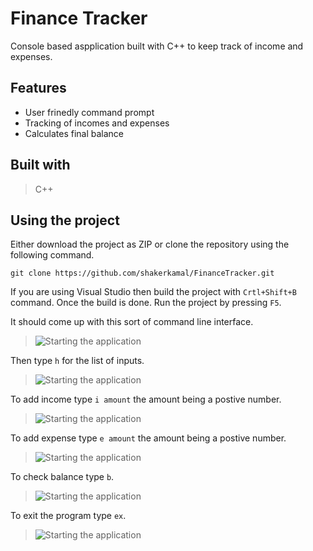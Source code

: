 # Finance Tracker
Console based aspplication built with C++ to keep track of income and expenses.

## Features
 - User frinedly command prompt<br>
 - Tracking of incomes and expenses<br>
 - Calculates final balance

## Built with
> C++

## Using the project

Either download the project as ZIP or clone the repository using the following command.

```git clone https://github.com/shakerkamal/FinanceTracker.git```

If you are using Visual Studio then build the project with `Crtl+Shift+B` command. Once the build is done. Run the project by pressing `F5`.

It should come up with this sort of command line interface.
>![Starting the application](/assets/startpromt.png)

Then type `h` for the list of inputs.
>![Starting the application](/assets/aftertypingh.png)

To add income type `i amount` the amount being a postive number.
>![Starting the application](/assets/incomeinput.png)

To add expense type `e amount` the amount being a postive number.
>![Starting the application](/assets/expenseinput.png)

To check balance type `b`.
>![Starting the application](/assets/incomeinput.png)

To exit the program type `ex`.
>![Starting the application](/assets/exitingapplication.png)